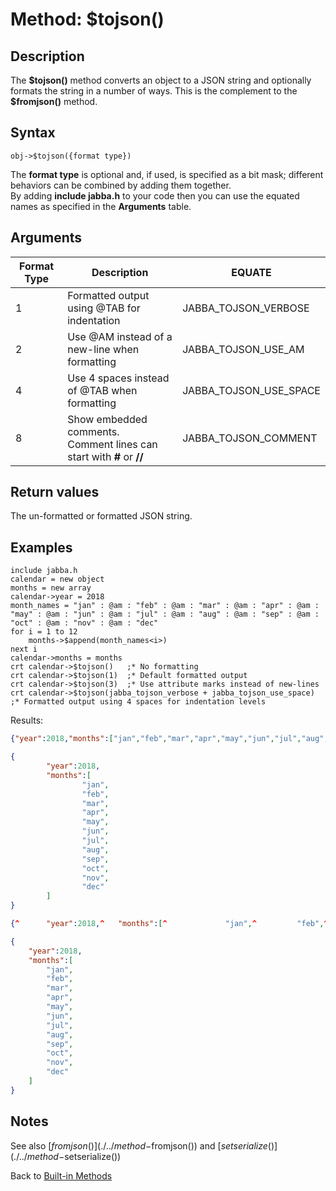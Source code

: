 # Method: $tojson()

<PageHeader />

## Description

The **\$tojson()** method converts an object to a JSON string and optionally formats the string in a number of ways. This is the complement to the **$fromjson()** method.

## Syntax

```
obj->$tojson({format type})
```

The **format type** is optional and, if used, is specified as a bit mask; different behaviors can be combined by adding them together.  
By adding **include jabba.h** to your code then you can use the equated names as specified in the **Arguments** table.

## Arguments

| Format Type | Description | EQUATE |
| --- | --- | --- |
| 1 | Formatted output using @TAB for indentation | JABBA_TOJSON_VERBOSE |
| 2 | Use @AM instead of a new-line when formatting | JABBA_TOJSON_USE_AM |
| 4 | Use 4 spaces instead of @TAB when formatting | JABBA_TOJSON_USE_SPACE |
| 8 | Show embedded comments.<br>Comment lines can start with **#** or **//** | JABBA_TOJSON_COMMENT |

## Return values

The un-formatted or formatted JSON string.

## Examples

```
include jabba.h
calendar = new object
months = new array
calendar->year = 2018
month_names = "jan" : @am : "feb" : @am : "mar" : @am : "apr" : @am : "may" : @am : "jun" : @am : "jul" : @am : "aug" : @am : "sep" : @am : "oct" : @am : "nov" : @am : "dec"
for i = 1 to 12
    months->$append(month_names<i>)
next i
calendar->months = months
crt calendar->$tojson()   ;* No formatting
crt calendar->$tojson(1)  ;* Default formatted output
crt calendar->$tojson(3)  ;* Use attribute marks instead of new-lines
crt calendar->$tojson(jabba_tojson_verbose + jabba_tojson_use_space)  ;* Formatted output using 4 spaces for indentation levels
```

Results:

``` json
{"year":2018,"months":["jan","feb","mar","apr","may","jun","jul","aug","sep","oct","nov","dec"]}

{
        "year":2018,
        "months":[
                "jan",
                "feb",
                "mar",
                "apr",
                "may",
                "jun",
                "jul",
                "aug",
                "sep",
                "oct",
                "nov",
                "dec"
        ]
}

{^      "year":2018,^   "months":[^             "jan",^         "feb",^         "mar",^         "apr",^         "may",^         "jun",^"jul",^         "aug",^         "sep",^         "oct",^         "nov",^         "dec"^  ]^}

{
    "year":2018,
    "months":[
        "jan",
        "feb",
        "mar",
        "apr",
        "may",
        "jun",
        "jul",
        "aug",
        "sep",
        "oct",
        "nov",
        "dec"
    ]
}
```

## Notes

See also [$fromjson()](./../method-$fromjson()) and [$setserialize()](./../method-$setserialize())

Back to [Built-in Methods](./../dynamic-objects-built-in-methods/README.md)  
  
<PageFooter />
